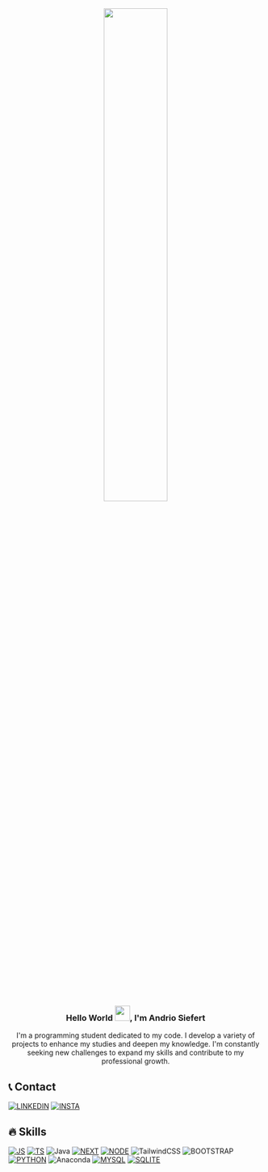 

<div align="center">
  <img  style="width: 50%" src="https://media.giphy.com/media/2IudUHdI075HL02Pkk/giphy.gif">
</div>

<h3 align="center">Hello World <img src="https://media.giphy.com/media/m0dmKBkncVETJv2h0S/giphy.gif" height="30px">, I'm Andrio Siefert</h3>



<p align="center">I'm a programming student dedicated to my code. I develop a variety of projects to enhance my studies and deepen my knowledge. I'm constantly seeking new challenges to expand my skills and contribute to my professional growth.</p>



## 📞 Contact
[![LINKEDIN](https://img.shields.io/badge/LinkedIn-0077B5?style=for-the-badge&logo=linkedin&logoColor=white/)](https://www.linkedin.com/in/andriosiefert/)
[![INSTA](https://img.shields.io/badge/Instagram-E4405F?style=for-the-badge&logo=instagram&logoColor=white)](https://www.instagram.com/andriosiefert/)

## 🔥 Skills
[![JS](https://img.shields.io/badge/JavaScript-F7DF1E?style=for-the-badge&logo=javascript&logoColor=black)]()
[![TS](https://img.shields.io/badge/TypeScript-007ACC?style=for-the-badge&logo=typescript&logoColor=white)]()
![Java](https://img.shields.io/badge/java-%23ED8B00.svg?style=for-the-badge&logo=openjdk&logoColor=white)
[![NEXT](https://img.shields.io/badge/next%20js-000000?style=for-the-badge&logo=nextdotjs&logoColor=white)]()
[![NODE](https://img.shields.io/badge/Node%20js-339933?style=for-the-badge&logo=nodedotjs&logoColor=white)]()
![TailwindCSS](https://img.shields.io/badge/tailwindcss-%2338B2AC.svg?style=for-the-badge&logo=tailwind-css&logoColor=white)
![BOOTSTRAP](https://img.shields.io/badge/-boostrap-0D1117?style=for-the-badge&logo=bootstrap&labelColor=0D1117)
[![PYTHON](https://img.shields.io/badge/Python-3776AB?logo=python&logoColor=white&style=for-the-badge)]()
![Anaconda](https://img.shields.io/badge/Anaconda-%2344A833.svg?style=for-the-badge&logo=anaconda&logoColor=white)
[![MYSQL](https://img.shields.io/badge/MySQL-005C84?style=for-the-badge&logo=mysql&logoColor=white)]()
[![SQLITE](https://img.shields.io/badge/SQLite-07405E?style=for-the-badge&logo=sqlite&logoColor=white)]()

